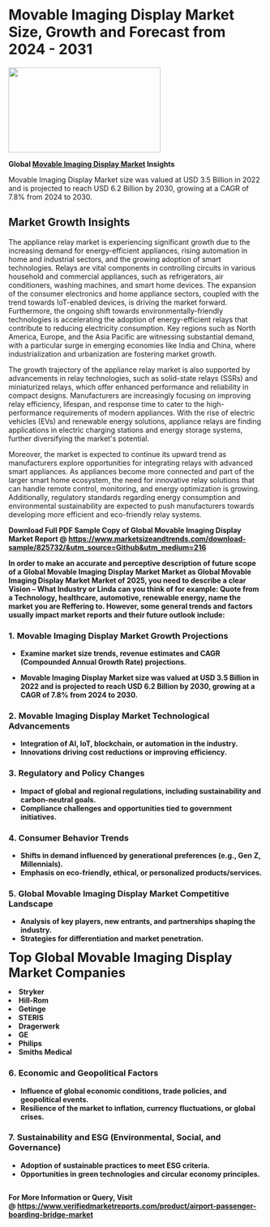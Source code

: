 <H1>Movable Imaging Display Market Size, Growth and Forecast from 2024 - 2031</H1><img class="aligncenter size-medium wp-image-584254" src="https://thirdeyenews.in/wp-content/uploads/2024/09/Global-Market-Research-300x168.jpeg" alt="" width="300" height="168" /><p><strong>Global&nbsp;<a href="https://www.marketsizeandtrends.com/download-sample/825732/&amp;utm_source=Github&utm_medium=216">Movable Imaging Display Market</a> Insights</strong></p><p>Movable Imaging Display Market size was valued at USD 3.5 Billion in 2022 and is projected to reach USD 6.2 Billion by 2030, growing at a CAGR of 7.8% from 2024 to 2030.</p><p><h2>Market Growth Insights</h2> <p>The appliance relay market is experiencing significant growth due to the increasing demand for energy-efficient appliances, rising automation in home and industrial sectors, and the growing adoption of smart technologies. Relays are vital components in controlling circuits in various household and commercial appliances, such as refrigerators, air conditioners, washing machines, and smart home devices. The expansion of the consumer electronics and home appliance sectors, coupled with the trend towards IoT-enabled devices, is driving the market forward. Furthermore, the ongoing shift towards environmentally-friendly technologies is accelerating the adoption of energy-efficient relays that contribute to reducing electricity consumption. Key regions such as North America, Europe, and the Asia Pacific are witnessing substantial demand, with a particular surge in emerging economies like India and China, where industrialization and urbanization are fostering market growth.</p> <p><strong></strong></p> <p>The growth trajectory of the appliance relay market is also supported by advancements in relay technologies, such as solid-state relays (SSRs) and miniaturized relays, which offer enhanced performance and reliability in compact designs. Manufacturers are increasingly focusing on improving relay efficiency, lifespan, and response time to cater to the high-performance requirements of modern appliances. With the rise of electric vehicles (EVs) and renewable energy solutions, appliance relays are finding applications in electric charging stations and energy storage systems, further diversifying the market's potential.</p> <p>Moreover, the market is expected to continue its upward trend as manufacturers explore opportunities for integrating relays with advanced smart appliances. As appliances become more connected and part of the larger smart home ecosystem, the need for innovative relay solutions that can handle remote control, monitoring, and energy optimization is growing. Additionally, regulatory standards regarding energy consumption and environmental sustainability are expected to push manufacturers towards developing more efficient and eco-friendly relay systems.</p> <p><strong></p><p><span class=""><strong>Download Full PDF Sample Copy of Global Movable Imaging Display Market Report</strong> @ <a href="https://www.marketsizeandtrends.com/download-sample/825732/&amp;utm_source=Github&utm_medium=216" target="_blank">https://www.marketsizeandtrends.com/download-sample/825732/&amp;utm_source=Github&utm_medium=216</a></span></p><p>In order to make an accurate and perceptive description of future scope of a Global&nbsp;Movable Imaging Display Market Market as Global&nbsp;Movable Imaging Display Market Market of 2025, you need to describe a clear Vision &ndash; What Industry or Linda can you think of for example: Quote from a Technology, healthcare, automotive, renewable energy, name the market you are Reffering to. However, some general trends and factors usually impact market reports and their future outlook include:</p><h3>1.&nbsp;<strong>Movable Imaging Display Market Growth Projections</strong></h3><ul><li>Examine market size trends, revenue estimates and CAGR (Compounded Annual Growth Rate) projections.</li><li><p>Movable Imaging Display Market size was valued at USD 3.5 Billion in 2022 and is projected to reach USD 6.2 Billion by 2030, growing at a CAGR of 7.8% from 2024 to 2030.</p></li></ul><h3>2.&nbsp;<strong>Movable Imaging Display Market Technological Advancements</strong></h3><ul><li>Integration of AI, IoT, blockchain, or automation in the industry.</li><li>Innovations driving cost reductions or improving efficiency.</li></ul><h3>3.&nbsp;<strong>Regulatory and Policy Changes</strong></h3><ul><li>Impact of global and regional regulations, including sustainability and carbon-neutral goals.</li><li>Compliance challenges and opportunities tied to government initiatives.</li></ul><h3>4.&nbsp;<strong>Consumer Behavior Trends</strong></h3><ul><li>Shifts in demand influenced by generational preferences (e.g., Gen Z, Millennials).</li><li>Emphasis on eco-friendly, ethical, or personalized products/services.</li></ul><h3>5.&nbsp;<strong>Global Movable Imaging Display Market Competitive Landscape</strong></h3><ul><li>Analysis of key players, new entrants, and partnerships shaping the industry.</li><li>Strategies for differentiation and market penetration.</li></ul><p data-pm-slice="1 1 []"><span style="color: inherit; font-family: inherit; font-size: 25px;">Top Global Movable Imaging Display Market Companies</span></p><div class="" data-test-id=""><p><li>Stryker</li><li> Hill-Rom</li><li> Getinge</li><li> STERIS</li><li> Dragerwerk</li><li> GE</li><li> Philips</li><li> Smiths Medical</li></p></div><h3>6.&nbsp;<strong>Economic and Geopolitical Factors</strong></h3><ul><li>Influence of global economic conditions, trade policies, and geopolitical events.</li><li>Resilience of the market to inflation, currency fluctuations, or global crises.</li></ul><h3>7.&nbsp;<strong>Sustainability and ESG (Environmental, Social, and Governance)</strong></h3><ul><li>Adoption of sustainable practices to meet ESG criteria.</li><li>Opportunities in green technologies and circular economy principles.</li></ul><h2><strong style="font-size: 14px;">For More Information or Query, Visit @&nbsp;</strong><a style="background-color: #ffffff; font-size: 14px;" href="https://www.marketsizeandtrends.com/report/movable-imaging-display-market/" target="_blank">https://www.verifiedmarketreports.com/product/airport-passenger-boarding-bridge-market</a></h2>
